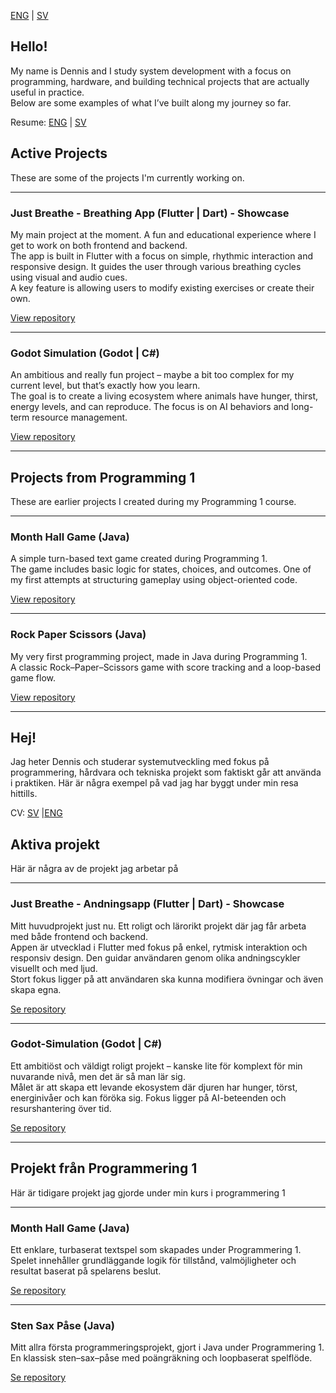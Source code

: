 [ENG](#hello) | [SV](#hej)

## Hello!

My name is Dennis and I study system development with a focus on programming, hardware, and building technical projects that are actually useful in practice.  
Below are some examples of what I’ve built along my journey so far.

Resume: [ENG](resumeENG.pdf) | [SV](resumeSV.pdf)

## Active Projects

These are some of the projects I'm currently working on.

---

### Just Breathe - Breathing App (Flutter | Dart) - Showcase
My main project at the moment. A fun and educational experience where I get to work on both frontend and backend.  
The app is built in Flutter with a focus on simple, rhythmic interaction and responsive design. It guides the user through various breathing cycles using visual and audio cues.  
A key feature is allowing users to modify existing exercises or create their own.

[View repository](https://github.com/Dennish90/JustBreathePreview)

---

### Godot Simulation (Godot | C#)
An ambitious and really fun project – maybe a bit too complex for my current level, but that’s exactly how you learn.  
The goal is to create a living ecosystem where animals have hunger, thirst, energy levels, and can reproduce. The focus is on AI behaviors and long-term resource management.

[View repository](https://github.com/Dennish90/EcosystemSim)

---

## Projects from Programming 1

These are earlier projects I created during my Programming 1 course.

---

### Month Hall Game (Java)
A simple turn-based text game created during Programming 1.  
The game includes basic logic for states, choices, and outcomes. One of my first attempts at structuring gameplay using object-oriented code.

[View repository](https://github.com/Dennish90/MontyHallGame)

---

### Rock Paper Scissors (Java)
My very first programming project, made in Java during Programming 1.  
A classic Rock–Paper–Scissors game with score tracking and a loop-based game flow.

[View repository](https://github.com/Dennish90/RockPaperScissors)

---

## Hej!

Jag heter Dennis och studerar systemutveckling med fokus på programmering, hårdvara och tekniska projekt som faktiskt går att använda i praktiken.
Här är några exempel på vad jag har byggt under min resa hittills.

CV: [SV](resumeSV.pdf) |[ENG](resumeENG.pdf)

## Aktiva projekt

Här är några av de projekt jag arbetar på

---

### Just Breathe - Andningsapp (Flutter | Dart) - Showcase
Mitt huvudprojekt just nu. Ett roligt och lärorikt projekt där jag får arbeta med både frontend och backend.  
Appen är utvecklad i Flutter med fokus på enkel, rytmisk interaktion och responsiv design. Den guidar användaren genom olika andningscykler visuellt och med ljud.  
Stort fokus ligger på att användaren ska kunna modifiera övningar och även skapa egna.

[Se repository](https://github.com/Dennish90/JustBreathePreview)

---

### Godot-Simulation (Godot | C#)
Ett ambitiöst och väldigt roligt projekt – kanske lite för komplext för min nuvarande nivå, men det är så man lär sig.  
Målet är att skapa ett levande ekosystem där djuren har hunger, törst, energinivåer och kan föröka sig. Fokus ligger på AI-beteenden och resurshantering över tid.

[Se repository](https://github.com/Dennish90/EcosystemSim)

---

## Projekt från Programmering 1

Här är tidigare projekt jag gjorde under min kurs i programmering 1

---

### Month Hall Game (Java)
Ett enklare, turbaserat textspel som skapades under Programmering 1.  
Spelet innehåller grundläggande logik för tillstånd, valmöjligheter och resultat baserat på spelarens beslut.

[Se repository](https://github.com/Dennish90/MontyHallGame)

---

### Sten Sax Påse (Java)
Mitt allra första programmeringsprojekt, gjort i Java under Programmering 1.  
En klassisk sten–sax–påse med poängräkning och loopbaserat spelflöde.

[Se repository](https://github.com/Dennish90/RockPaperScissors)

